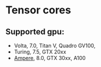 # Tensor cores

## Supported gpu:
- Volta, 7.0, Titan V, Quadro GV100, 
- Turing, 7.5, GTX 20xx
- [Ampere](https://en.wikipedia.org/wiki/Ampere_(microarchitecture)), 8.0, GTX 30xx, A100

